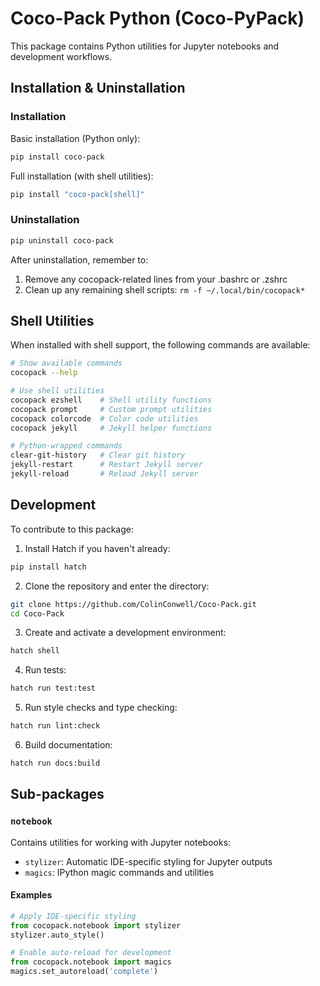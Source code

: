 # Coco-Pack Python (Coco-PyPack)

This package contains Python utilities for Jupyter notebooks and development workflows.

## Installation & Uninstallation

### Installation

Basic installation (Python only):
```bash
pip install coco-pack
```

Full installation (with shell utilities):
```bash
pip install "coco-pack[shell]"
```

### Uninstallation

```bash
pip uninstall coco-pack
```

After uninstallation, remember to:
1. Remove any cocopack-related lines from your .bashrc or .zshrc
2. Clean up any remaining shell scripts: `rm -f ~/.local/bin/cocopack*`

## Shell Utilities

When installed with shell support, the following commands are available:

```bash
# Show available commands
cocopack --help

# Use shell utilities
cocopack ezshell    # Shell utility functions
cocopack prompt     # Custom prompt utilities
cocopack colorcode  # Color code utilities
cocopack jekyll     # Jekyll helper functions

# Python-wrapped commands
clear-git-history   # Clear git history
jekyll-restart      # Restart Jekyll server
jekyll-reload       # Reload Jekyll server
```

## Development

To contribute to this package:

1. Install Hatch if you haven't already:
```bash
pip install hatch
```

2. Clone the repository and enter the directory:
```bash
git clone https://github.com/ColinConwell/Coco-Pack.git
cd Coco-Pack
```

3. Create and activate a development environment:
```bash
hatch shell
```

4. Run tests:
```bash
hatch run test:test
```

5. Run style checks and type checking:
```bash
hatch run lint:check
```

6. Build documentation:
```bash
hatch run docs:build
```

## Sub-packages

### `notebook`

Contains utilities for working with Jupyter notebooks:

- `stylizer`: Automatic IDE-specific styling for Jupyter outputs
- `magics`: IPython magic commands and utilities

#### Examples

```python
# Apply IDE-specific styling
from cocopack.notebook import stylizer
stylizer.auto_style()

# Enable auto-reload for development
from cocopack.notebook import magics
magics.set_autoreload('complete')
```
